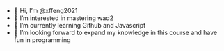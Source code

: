 - 👋 Hi, I’m @xffeng2021
- 👀 I’m interested in mastering wad2
- 🌱 I’m currently learning Github and Javascript
- 💞️ I’m looking forward to expand my knowledge in this course and have fun in programming 


<!---
xffeng2021/xffeng2021 is a ✨ special ✨ repository because its `README.md` (this file) appears on your GitHub profile.
You can click the Preview link to take a look at your changes.
--->
